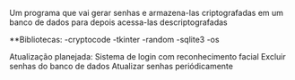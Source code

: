 Um programa que vai gerar senhas e armazena-las criptografadas em um banco de dados para depois acessa-las descriptografadas

**Bibliotecas:
-cryptocode
-tkinter
-random
-sqlite3
-os

Atualização planejada:
    Sistema de login com reconhecimento facial
    Excluir senhas do banco de dados
    Atualizar senhas periódicamente